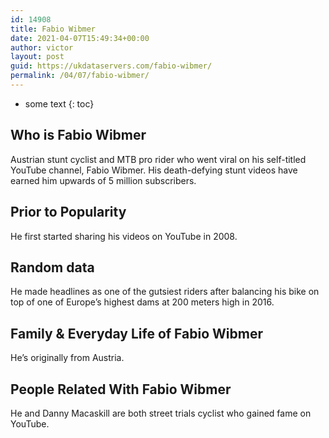 ```yaml
---
id: 14908
title: Fabio Wibmer
date: 2021-04-07T15:49:34+00:00
author: victor
layout: post
guid: https://ukdataservers.com/fabio-wibmer/
permalink: /04/07/fabio-wibmer/
---
```


* some text
{: toc}


## Who is Fabio Wibmer



Austrian stunt cyclist and MTB pro rider who went viral on his self-titled YouTube channel, Fabio Wibmer. His death-defying stunt videos have earned him upwards of 5 million subscribers.

                
                
                
## Prior to Popularity



He first started sharing his videos on YouTube in 2008.

                
                
                
## Random data



He made headlines as one of the gutsiest riders after balancing his bike on top of one of Europe&#8217;s highest dams at 200 meters high in 2016.

                
                
                
## Family & Everyday Life of Fabio Wibmer



He&#8217;s originally from Austria.

                
                
                
## People Related With Fabio Wibmer



He and Danny Macaskill are both street trials cyclist who gained fame on YouTube.

                
              
            
          
          
          